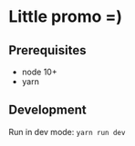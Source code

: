 # Little promo =)

## Prerequisites
* node 10+
* yarn

## Development 
Run in dev mode: `yarn run dev`
